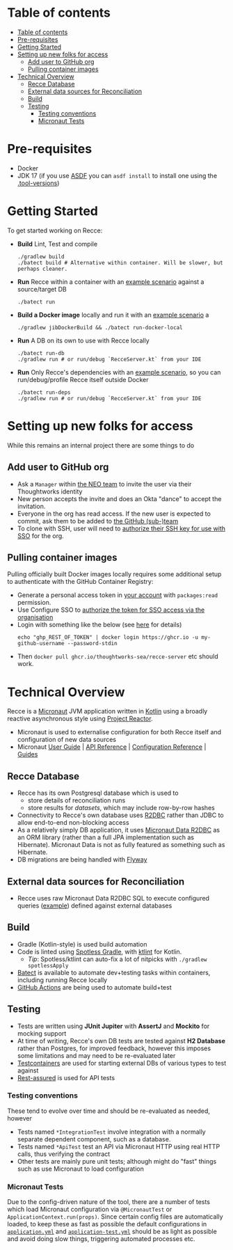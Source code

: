 # Table of contents
<!-- Auto-populated via https://github.com/ekalinin/github-markdown-toc -->
<!--ts-->
* [Table of contents](DEVELOPMENT.md#table-of-contents)
* [Pre-requisites](DEVELOPMENT.md#pre-requisites)
* [Getting Started](DEVELOPMENT.md#getting-started)
* [Setting up new folks for access](DEVELOPMENT.md#setting-up-new-folks-for-access)
   * [Add user to GitHub org](DEVELOPMENT.md#add-user-to-github-org)
   * [Pulling container images](DEVELOPMENT.md#pulling-container-images)
* [Technical Overview](DEVELOPMENT.md#technical-overview)
   * [Recce Database](DEVELOPMENT.md#recce-database)
   * [External data sources for Reconciliation](DEVELOPMENT.md#external-data-sources-for-reconciliation)
   * [Build](DEVELOPMENT.md#build)
   * [Testing](DEVELOPMENT.md#testing)
      * [Testing conventions](DEVELOPMENT.md#testing-conventions)
      * [Micronaut Tests](DEVELOPMENT.md#micronaut-tests)

<!-- Added by: runner, at: Thu Dec  9 08:27:52 UTC 2021 -->

<!--te-->

# Pre-requisites

* Docker
* JDK 17 (if you use [ASDF](https://asdf-vm.com/) you can `asdf install` to install one using the [.tool-versions](./.tool-versions))

# Getting Started

To get started working on Recce:

* **Build** Lint, Test and compile
    ```shell
    ./gradlew build
    ./batect build # Alternative within container. Will be slower, but perhaps cleaner.
    ```
* **Run** Recce within a container with an [example scenario](examples/README.md) against a source/target DB
    ```shell
    ./batect run
    ```
* **Build a Docker image** locally and run it with an [example scenario](examples/README.md) a
    ```shell
    ./gradlew jibDockerBuild && ./batect run-docker-local
    ```
* **Run** A DB on its own to use with Recce locally
    ```shell
    ./batect run-db
    ./gradlew run # or run/debug `RecceServer.kt` from your IDE
    ```
* **Run** Only Recce's dependencies with an [example scenario](examples/README.md), so you can run/debug/profile Recce itself outside Docker
    ```shell
    ./batect run-deps
    ./gradlew run # or run/debug `RecceServer.kt` from your IDE
    ```

# Setting up new folks for access

While this remains an internal project there are some things to do

## Add user to GitHub org
* Ask a `Manager` within [the NEO team](https://neo.thoughtworks.net/teams/8FiOTVa06k/Regional_IT_-_SEA_-_China_Regional_IT) to invite the user via their Thoughtworks identity
* New person accepts the invite and does an Okta "dance" to accept the invitation.
* Everyone in the org has read access. If the new user is expected to commit, ask them to be added to [the GitHub (sub-)team](https://github.com/orgs/ThoughtWorks-SEA/teams/recce)
* To clone with SSH, user will need to [authorize their SSH key for use with SSO](https://docs.github.com/en/authentication/authenticating-with-saml-single-sign-on/authorizing-an-ssh-key-for-use-with-saml-single-sign-on) for the org.

## Pulling container images
Pulling officially built Docker images locally requires some additional setup to authenticate with the GitHub Container Registry: 
* Generate a personal access token in [your account](https://github.com/settings/tokens) with `packages:read` permission.
* Use Configure SSO to [authorize the token for SSO access via the organisation](https://docs.github.com/en/authentication/authenticating-with-saml-single-sign-on/authorizing-a-personal-access-token-for-use-with-saml-single-sign-on)
* Login with something like the below (see [here](https://docs.github.com/en/packages/working-with-a-github-packages-registry/working-with-the-container-registry) for details)
    ```shell
   echo "ghp_REST_OF_TOKEN" | docker login https://ghcr.io -u my-github-username --password-stdin
    ```
* Then `docker pull ghcr.io/thoughtworks-sea/recce-server` etc should work.
 
# Technical Overview

Recce is a [Micronaut](https://docs.micronaut.io/latest/guide/) JVM application written in [Kotlin](https://kotlinlang.org/) using a broadly reactive asynchronous style using [Project Reactor](https://projectreactor.io/).
- Micronaut is used to externalise configuration for both Recce itself and configuration of new data sources
- Micronaut [User Guide](https://docs.micronaut.io/latest/guide/index.html) | [API Reference](https://docs.micronaut.io/latest/api/index.html) | [Configuration Reference](https://docs.micronaut.io/latest/guide/configurationreference.html) | [Guides](https://guides.micronaut.io/index.html)

## Recce Database
- Recce has its own Postgresql database which is used to 
  - store details of reconciliation runs
  - store results for *datasets*, which may include row-by-row hashes
- Connectivity to Recce's own database uses [R2DBC](https://r2dbc.io/) rather than JDBC to allow end-to-end non-blocking access
- As a relatively simply DB application, it uses [Micronaut Data R2DBC](https://micronaut-projects.github.io/micronaut-data/latest/guide/#r2dbcQuickStart) as an ORM library (rather than a full JPA implementation such as Hibernate). Micronaut Data is not as fully featured as something such as Hibernate.
- DB migrations are being handled with [Flyway](https://flywaydb.org/)

## External data sources for Reconciliation
- Recce uses raw Micronaut Data R2DBC SQL to execute configured queries ([example](examples/scenario/petshop-mysql/application-petshop-mysql.yml)) defined against external databases

## Build
- Gradle (Kotlin-style) is used build automation
- Code is linted using [Spotless Gradle](https://github.com/diffplug/spotless/tree/main/plugin-gradle), with [ktlint](https://github.com/pinterest/ktlint) for Kotlin.
    - _Tip_: Spotless/ktlint can auto-fix a lot of nitpicks with `./gradlew spotlessApply`
- [Batect](https://batect.dev/) is available to automate dev+testing tasks within containers, including running Recce locally
- [GitHub Actions](.github/workflows) are being used to automate build+test

## Testing

- Tests are written using **JUnit Jupiter** with **AssertJ** and **Mockito** for mocking support
- At time of writing, Recce's own DB tests are tested against **H2 Database** rather than Postgres, for improved feedback, however this imposes some limitations and may need to be re-evaluated later
- [Testcontainers](https://www.testcontainers.org/) are used for starting external DBs of various types to test against
- [Rest-assured](https://rest-assured.io/) is used for API tests

### Testing conventions
These tend to evolve over time and should be re-evaluated as needed, however

* Tests named `*IntegrationTest` involve integration with a normally separate dependent component, such as a database.
* Tests named `*ApiTest` test an API via Micronaut HTTP using real HTTP calls, thus verifying the contract
* Other tests are mainly pure unit tests; although might do "fast" things such as use Micronaut to load configuration

### Micronaut Tests
Due to the config-driven nature of the tool, there are a number of tests which load Micronaut configuration via `@MicronautTest` or `ApplicationContext.run(props)`. Since certain config files are automatically loaded, to keep these as fast as possible the default configurations in [`application.yml`](./src/main/resources/application.yml) and [`application-test.yml`](https://github.com/ThoughtWorks-SEA/recce/blob/master/src/test/resources/application-test.yml) should be as light as possible and avoid doing slow things, triggering automated processes etc.
